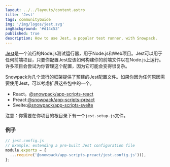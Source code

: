 ```yaml
---
layout: ../../layouts/content.astro
title: 'Jest'
tags: communityGuide
img: '/img/logos/jest.svg'
imgBackground: '#d14c53'
published: true
description: How to use Jest, a popular test runner, with Snowpack.
---
```


[Jest](https://jestjs.io/)是一个流行的Node.js测试运行器，用于Node.js和Web项目。Jest可以用于任何前端项目，只要你配置Jest应该如何构建你的前端文件以在Node.js上运行。许多项目会尝试为你管理这个配置，因为它可能会变得很复杂。

Snowpack为几个流行的框架提供了预建的Jest配置文件。如果你因为任何原因需要使用Jest，可以考虑扩展这些包中的一个。

- React。[@snowpack/app-scripts-react](https://www.npmjs.com/package/@snowpack/app-scripts-react)
- Preact:[@snowpack/app-scripts-preact](https://www.npmjs.com/package/@snowpack/app-scripts-preact)
- Svelte:[@snowpack/app-scripts-svelte](https://www.npmjs.com/package/@snowpack/app-scripts-svelte)

注意：你需要在你项目的根目录下有一个`jest.setup.js`文件。

### 例子

```js
// jest.config.js
// Example: extending a pre-built Jest configuration file
module.exports = {
  ...require('@snowpack/app-scripts-preact/jest.config.js')(),
};
```
